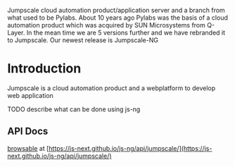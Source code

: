 Jumpscale cloud automation product/application server and a branch from what used to be Pylabs. About 10 years ago Pylabs was the basis of a cloud automation product which was acquired by SUN Microsystems from Q-Layer. In the mean time we are 5 versions further and we have rebranded it to Jumpscale. Our newest release is Jumpscale-NG

# Introduction

Jumpscale is a cloud automation product and a webplatform to develop web application

TODO describe what can be done using js-ng

## API Docs

[browsable](https://js-next.github.io/js-ng/api/jumpscale/) at [https://js-next.github.io/js-ng/api/jumpscale/](https://js-next.github.io/js-ng/api/jumpscale/)
